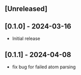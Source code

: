 ## [Unreleased]

## [0.1.0] - 2024-03-16

- Initial release

## [0.1.1] - 2024-04-08

- fix bug for failed atom parsing